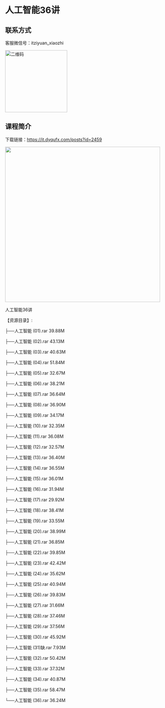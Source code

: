 # 人工智能36讲

## 联系方式

客服微信号：itziyuan_xiaozhi

<img src="https://ziyuanyun.oss-cn-guangzhou.aliyuncs.com/common/20240614073449/666b82192834a.jpg" width="200" height="200" alt="二维码">

## 课程简介

下载链接：https://it.dyqufx.com/posts?id=2459

<img src="https://ziyuanyun.oss-cn-guangzhou.aliyuncs.com/yun/20240515184009/664491092224d.jpg" width="500" alt="">

  人工智能36讲



 【资源目录】:

 ├──人工智能 (01).rar 39.88M

 ├──人工智能 (02).rar 43.13M

 ├──人工智能 (03).rar 40.63M

 ├──人工智能 (04).rar 51.84M

 ├──人工智能 (05).rar 32.67M

 ├──人工智能 (06).rar 38.21M

 ├──人工智能 (07).rar 36.64M

 ├──人工智能 (08).rar 36.90M

 ├──人工智能 (09).rar 34.17M

 ├──人工智能 (10).rar 32.35M

 ├──人工智能 (11).rar 36.08M

 ├──人工智能 (12).rar 32.57M

 ├──人工智能 (13).rar 36.40M

 ├──人工智能 (14).rar 36.55M

 ├──人工智能 (15).rar 36.01M

 ├──人工智能 (16).rar 31.94M

 ├──人工智能 (17).rar 29.92M

 ├──人工智能 (18).rar 38.41M

 ├──人工智能 (19).rar 33.55M

 ├──人工智能 (20).rar 38.99M

 ├──人工智能 (21).rar 36.85M

 ├──人工智能 (22).rar 39.85M

 ├──人工智能 (23).rar 42.42M

 ├──人工智能 (24).rar 35.62M

 ├──人工智能 (25).rar 40.94M

 ├──人工智能 (26).rar 39.83M

 ├──人工智能 (27).rar 31.66M

 ├──人工智能 (28).rar 37.46M

 ├──人工智能 (29).rar 37.56M

 ├──人工智能 (30).rar 45.92M

 ├──人工智能 (31)缺.rar 7.93M

 ├──人工智能 (32).rar 50.42M

 ├──人工智能 (33).rar 37.32M

 ├──人工智能 (34).rar 40.87M

 ├──人工智能 (35).rar 58.47M

 └──人工智能 (36).rar 36.24M

  